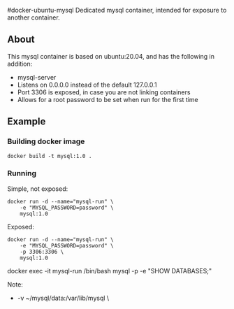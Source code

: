 #docker-ubuntu-mysql
Dedicated mysql container, intended for exposure to another container.
 
## About

This mysql container is based on ubuntu:20.04, and has the following in addition:

* mysql-server
* Listens on 0.0.0.0 instead of the default 127.0.0.1
* Port 3306 is exposed, in case you are not linking containers
* Allows for a root password to be set when run for the first time

## Example

### Building docker image
```shell
docker build -t mysql:1.0 .
```


### Running

Simple, not exposed:

```shell
docker run -d --name="mysql-run" \
    -e "MYSQL_PASSWORD=password" \
    mysql:1.0
```

Exposed: 

```shell
docker run -d --name="mysql-run" \
    -e "MYSQL_PASSWORD=password" \
    -p 3306:3306 \
    mysql:1.0
```

docker exec -it mysql-run /bin/bash
mysql -p -e "SHOW DATABASES;"

Note: 
- -v ~/mysql/data:/var/lib/mysql \
